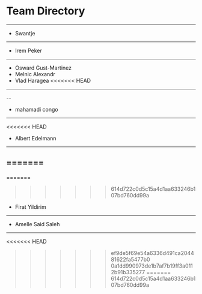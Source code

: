 # Team Directory

---
- Swantje
---
- Irem Peker
---

- Osward Gust-Martinez
- Melnic Alexandr
- Vlad Haragea
<<<<<<< HEAD
---
--
- mahamadi congo
---
<<<<<<< HEAD
- Albert Edelmann
---
=======
--
=======

>>>>>>> 614d722c0d5c15a4d1aa633246b107bd760dd99a
- Firat Yildirim
---
- Amelle Said Saleh
---
<<<<<<< HEAD
>>>>>>> ef9de5f69e54a6336d491ca204481622fa5477b0
>>>>>>> 0a1dd990973de1b7af7b19ff3a0112b91b335277
=======
>>>>>>> 614d722c0d5c15a4d1aa633246b107bd760dd99a
